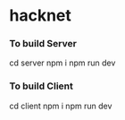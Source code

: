# hacknet

### To build Server

cd server
npm i
npm run dev

### To build Client

cd client
npm i
npm run dev
